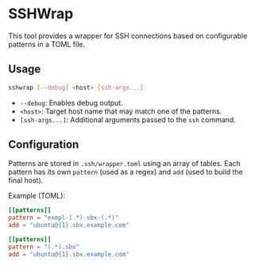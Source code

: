 # SSHWrap

This tool provides a wrapper for SSH connections based on configurable patterns in a TOML file.

## Usage

```bash
sshwrap [--debug] <host> [ssh-args...]
```

- `--debug`: Enables debug output.
- `<host>`: Target host name that may match one of the patterns.
- `[ssh-args...]`: Additional arguments passed to the `ssh` command.

## Configuration

Patterns are stored in `.ssh/wrapper.toml` using an array of tables. Each pattern has its own `pattern` (used as a regex) and `add` (used to build the final host).

Example (TOML):
```toml
[[patterns]]
pattern = "exmpl-(.*)-sbx-(.*)"
add = "ubuntu@{1}.sbx.example.com"

[[patterns]]
pattern = "(.*).sbx"
add = "ubuntu@{1}.sbx.example.com"